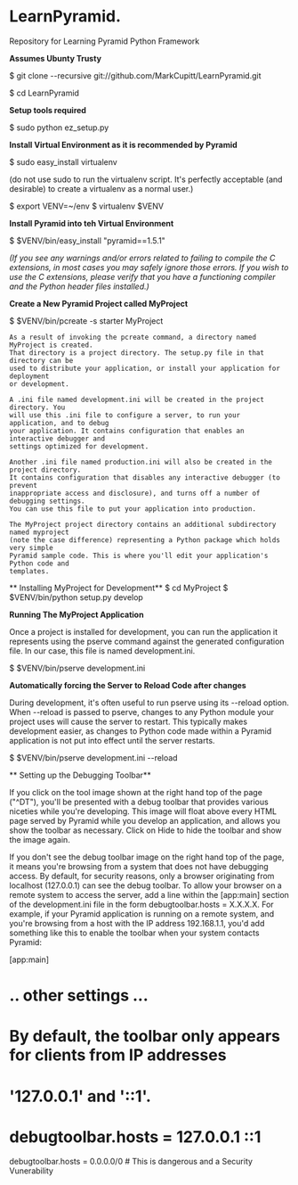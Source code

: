 LearnPyramid.
================

Repository for Learning Pyramid Python Framework

**Assumes Ubunty Trusty**

$ git clone --recursive git://github.com/MarkCupitt/LearnPyramid.git

$ cd LearnPyramid

**Setup tools required**

$ sudo python ez_setup.py

**Install Virtual Environment as it is recommended by Pyramid**

$ sudo easy_install virtualenv

(do not use sudo to run the virtualenv script. It's perfectly acceptable (and desirable) to create a virtualenv as a normal user.)

$ export VENV=~/env
$ virtualenv $VENV

**Install Pyramid into teh Virtual Environment**

$ $VENV/bin/easy_install "pyramid==1.5.1"

*(If you see any warnings and/or errors related to failing to compile the C extensions, in most cases you may safely ignore those errors. If you wish to use the C extensions, please verify that you have a functioning compiler and the Python header files installed.)*

**Create a New Pyramid Project called MyProject**

$ $VENV/bin/pcreate -s starter MyProject

```
As a result of invoking the pcreate command, a directory named MyProject is created. 
That directory is a project directory. The setup.py file in that directory can be 
used to distribute your application, or install your application for deployment 
or development.

A .ini file named development.ini will be created in the project directory. You 
will use this .ini file to configure a server, to run your application, and to debug 
your application. It contains configuration that enables an interactive debugger and 
settings optimized for development.

Another .ini file named production.ini will also be created in the project directory. 
It contains configuration that disables any interactive debugger (to prevent 
inappropriate access and disclosure), and turns off a number of debugging settings. 
You can use this file to put your application into production.

The MyProject project directory contains an additional subdirectory named myproject 
(note the case difference) representing a Python package which holds very simple 
Pyramid sample code. This is where you'll edit your application's Python code and 
templates.
```
** Installing MyProject for Development**
$ cd MyProject
$ $VENV/bin/python setup.py develop

**Running The MyProject Application**

Once a project is installed for development, you can run the application it represents using the pserve command against the generated configuration file. In our case, this file is named development.ini.

$ $VENV/bin/pserve development.ini

**Automatically forcing the Server to Reload Code after changes**

During development, it's often useful to run pserve using its --reload option. When --reload is passed to pserve, changes to any Python module your project uses will cause the server to restart. This typically makes development easier, as changes to Python code made within a Pyramid application is not put into effect until the server restarts.

$ $VENV/bin/pserve development.ini --reload

** Setting up the Debugging Toolbar**

If you click on the tool image shown at the right hand top of the page ("^DT"), you'll be presented with a debug toolbar that provides various niceties while you're developing. This image will float above every HTML page served by Pyramid while you develop an application, and allows you show the toolbar as necessary. Click on Hide to hide the toolbar and show the image again.

If you don't see the debug toolbar image on the right hand top of the page, it means you're browsing from a system that does not have debugging access. By default, for security reasons, only a browser originating from localhost (127.0.0.1) can see the debug toolbar. To allow your browser on a remote system to access the server, add a line within the [app:main] section of the development.ini file in the form debugtoolbar.hosts = X.X.X.X. For example, if your Pyramid application is running on a remote system, and you're browsing from a host with the IP address 192.168.1.1, you'd add something like this to enable the toolbar when your system contacts Pyramid:

[app:main]
# .. other settings ...

# By default, the toolbar only appears for clients from IP addresses
# '127.0.0.1' and '::1'.
# debugtoolbar.hosts = 127.0.0.1 ::1
debugtoolbar.hosts = 0.0.0.0/0 # This is dangerous and a Security Vunerability




